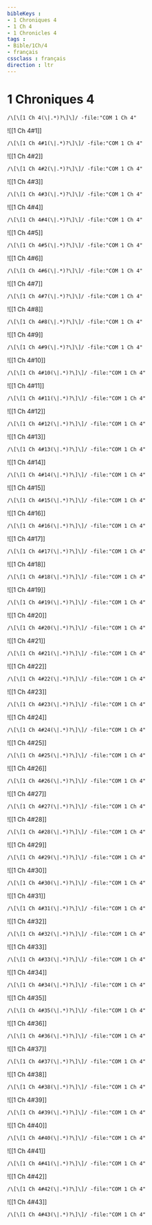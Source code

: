 ```yaml
---
bibleKeys : 
- 1 Chroniques 4
- 1 Ch 4
- 1 Chronicles 4
tags : 
- Bible/1Ch/4
- français
cssclass : français
direction : ltr
---
```


# 1 Chroniques 4

```query
/\[\[1 Ch 4(\|.*)?\]\]/ -file:"COM 1 Ch 4"
```



![[1 Ch 4#1]]

```query
/\[\[1 Ch 4#1(\|.*)?\]\]/ -file:"COM 1 Ch 4"
```

![[1 Ch 4#2]]

```query
/\[\[1 Ch 4#2(\|.*)?\]\]/ -file:"COM 1 Ch 4"
```

![[1 Ch 4#3]]

```query
/\[\[1 Ch 4#3(\|.*)?\]\]/ -file:"COM 1 Ch 4"
```

![[1 Ch 4#4]]

```query
/\[\[1 Ch 4#4(\|.*)?\]\]/ -file:"COM 1 Ch 4"
```

![[1 Ch 4#5]]

```query
/\[\[1 Ch 4#5(\|.*)?\]\]/ -file:"COM 1 Ch 4"
```

![[1 Ch 4#6]]

```query
/\[\[1 Ch 4#6(\|.*)?\]\]/ -file:"COM 1 Ch 4"
```

![[1 Ch 4#7]]

```query
/\[\[1 Ch 4#7(\|.*)?\]\]/ -file:"COM 1 Ch 4"
```

![[1 Ch 4#8]]

```query
/\[\[1 Ch 4#8(\|.*)?\]\]/ -file:"COM 1 Ch 4"
```

![[1 Ch 4#9]]

```query
/\[\[1 Ch 4#9(\|.*)?\]\]/ -file:"COM 1 Ch 4"
```

![[1 Ch 4#10]]

```query
/\[\[1 Ch 4#10(\|.*)?\]\]/ -file:"COM 1 Ch 4"
```

![[1 Ch 4#11]]

```query
/\[\[1 Ch 4#11(\|.*)?\]\]/ -file:"COM 1 Ch 4"
```

![[1 Ch 4#12]]

```query
/\[\[1 Ch 4#12(\|.*)?\]\]/ -file:"COM 1 Ch 4"
```

![[1 Ch 4#13]]

```query
/\[\[1 Ch 4#13(\|.*)?\]\]/ -file:"COM 1 Ch 4"
```

![[1 Ch 4#14]]

```query
/\[\[1 Ch 4#14(\|.*)?\]\]/ -file:"COM 1 Ch 4"
```

![[1 Ch 4#15]]

```query
/\[\[1 Ch 4#15(\|.*)?\]\]/ -file:"COM 1 Ch 4"
```

![[1 Ch 4#16]]

```query
/\[\[1 Ch 4#16(\|.*)?\]\]/ -file:"COM 1 Ch 4"
```

![[1 Ch 4#17]]

```query
/\[\[1 Ch 4#17(\|.*)?\]\]/ -file:"COM 1 Ch 4"
```

![[1 Ch 4#18]]

```query
/\[\[1 Ch 4#18(\|.*)?\]\]/ -file:"COM 1 Ch 4"
```

![[1 Ch 4#19]]

```query
/\[\[1 Ch 4#19(\|.*)?\]\]/ -file:"COM 1 Ch 4"
```

![[1 Ch 4#20]]

```query
/\[\[1 Ch 4#20(\|.*)?\]\]/ -file:"COM 1 Ch 4"
```

![[1 Ch 4#21]]

```query
/\[\[1 Ch 4#21(\|.*)?\]\]/ -file:"COM 1 Ch 4"
```

![[1 Ch 4#22]]

```query
/\[\[1 Ch 4#22(\|.*)?\]\]/ -file:"COM 1 Ch 4"
```

![[1 Ch 4#23]]

```query
/\[\[1 Ch 4#23(\|.*)?\]\]/ -file:"COM 1 Ch 4"
```

![[1 Ch 4#24]]

```query
/\[\[1 Ch 4#24(\|.*)?\]\]/ -file:"COM 1 Ch 4"
```

![[1 Ch 4#25]]

```query
/\[\[1 Ch 4#25(\|.*)?\]\]/ -file:"COM 1 Ch 4"
```

![[1 Ch 4#26]]

```query
/\[\[1 Ch 4#26(\|.*)?\]\]/ -file:"COM 1 Ch 4"
```

![[1 Ch 4#27]]

```query
/\[\[1 Ch 4#27(\|.*)?\]\]/ -file:"COM 1 Ch 4"
```

![[1 Ch 4#28]]

```query
/\[\[1 Ch 4#28(\|.*)?\]\]/ -file:"COM 1 Ch 4"
```

![[1 Ch 4#29]]

```query
/\[\[1 Ch 4#29(\|.*)?\]\]/ -file:"COM 1 Ch 4"
```

![[1 Ch 4#30]]

```query
/\[\[1 Ch 4#30(\|.*)?\]\]/ -file:"COM 1 Ch 4"
```

![[1 Ch 4#31]]

```query
/\[\[1 Ch 4#31(\|.*)?\]\]/ -file:"COM 1 Ch 4"
```

![[1 Ch 4#32]]

```query
/\[\[1 Ch 4#32(\|.*)?\]\]/ -file:"COM 1 Ch 4"
```

![[1 Ch 4#33]]

```query
/\[\[1 Ch 4#33(\|.*)?\]\]/ -file:"COM 1 Ch 4"
```

![[1 Ch 4#34]]

```query
/\[\[1 Ch 4#34(\|.*)?\]\]/ -file:"COM 1 Ch 4"
```

![[1 Ch 4#35]]

```query
/\[\[1 Ch 4#35(\|.*)?\]\]/ -file:"COM 1 Ch 4"
```

![[1 Ch 4#36]]

```query
/\[\[1 Ch 4#36(\|.*)?\]\]/ -file:"COM 1 Ch 4"
```

![[1 Ch 4#37]]

```query
/\[\[1 Ch 4#37(\|.*)?\]\]/ -file:"COM 1 Ch 4"
```

![[1 Ch 4#38]]

```query
/\[\[1 Ch 4#38(\|.*)?\]\]/ -file:"COM 1 Ch 4"
```

![[1 Ch 4#39]]

```query
/\[\[1 Ch 4#39(\|.*)?\]\]/ -file:"COM 1 Ch 4"
```

![[1 Ch 4#40]]

```query
/\[\[1 Ch 4#40(\|.*)?\]\]/ -file:"COM 1 Ch 4"
```

![[1 Ch 4#41]]

```query
/\[\[1 Ch 4#41(\|.*)?\]\]/ -file:"COM 1 Ch 4"
```

![[1 Ch 4#42]]

```query
/\[\[1 Ch 4#42(\|.*)?\]\]/ -file:"COM 1 Ch 4"
```

![[1 Ch 4#43]]

```query
/\[\[1 Ch 4#43(\|.*)?\]\]/ -file:"COM 1 Ch 4"
```

